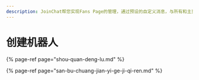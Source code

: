 ```yaml
---
description: JoinChat帮您实现Fans Page的管理，通过预设的自定义消息，与所有和主页对话的用户进行友好交互，并提供给用户专属服务。
---
```


# 创建机器人

{% page-ref page="shou-quan-deng-lu.md" %}

{% page-ref page="san-bu-chuang-jian-yi-ge-ji-qi-ren.md" %}

